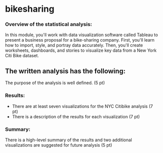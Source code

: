 # bikesharing
### Overview of the statistical analysis:

In this module, you'll work with data visualization software called Tableau to present a business proposal for a bike-sharing company. First, you'll learn how to import, style, and portray data accurately. Then, you'll create worksheets, dashboards, and stories to visualize key data from a New York Citi Bike dataset.

## The written analysis has the following:


The purpose of the analysis is well defined. (5 pt)
### Results:

- There are at least seven visualizations for the NYC Citibike analysis (7 pt)
- There is a description of the results for each visualization (7 pt)

### Summary:
There is a high-level summary of the results and two additional visualizations are suggested for future analysis (5 pt)
